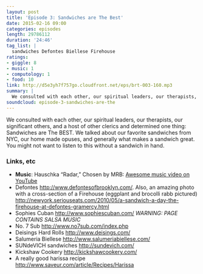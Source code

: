 ```yaml
---
layout: post
title: 'Episode 3: Sandwiches are The Best'
date: 2015-02-16 09:00
categories: episodes
length: 29786112
duration: '24:46'
tag_list: |
  sandwiches Defontes Biellese Firehouse
ratings:
- giggle: 8
- music: 1
- computology: 1
- food: 10
link: http://d5e3yh7f757go.cloudfront.net/eps/brt-003-160.mp3
summary: |
  We consulted with each other, our spiritual leaders, our therapists, our significant others, and a host of other clerics and determined one thing: Sandwiches are The BEST. We talked about our favorite sandwiches from NYC, our home made opuses, and generally what makes a sandwich great. You might not want to listen to this without a sandwich in hand.
soundcloud: episode-3-sandwiches-are-the
---
```

We consulted with each other, our spiritual leaders, our therapists, our significant others, and a host of other clerics and determined one thing: Sandwiches are The BEST. We talked about our favorite sandwiches from NYC, our home made opuses, and generally what makes a sandwich great. You might not want to listen to this without a sandwich in hand.

<!-- more -->

### Links, etc

* <strong>Music</strong>: Hauschka “Radar,” Chosen by MRB: [Awesome music video on YouTube](https://www.youtube.com/watch?v=U97zXZmzw3o)
* Defontes <http://www.defontesofbrooklyn.com/>. Also, an amazing photo with a cross-section of a Firehouse (eggplant and brocolli rabb pictured) <http://newyork.seriouseats.com/2010/05/a-sandwich-a-day-the-firehouse-at-defontes-gramercy.html>
* Sophies Cuban <http://www.sophiescuban.com/> *WARNING: PAGE CONTAINS SALSA MUSIC*
* No. 7 Sub <http://www.no7sub.com/index.php>
* Deisings Hard Rolls <http://www.deisings.com/>
* Salumeria Biellese <http://www.salumeriabiellese.com/>
* SUNdeVICH sandwiches <http://sundevich.com/>
* Kickshaw Cookery <http://kickshawcookery.com/>
* A really good harissa recipe <http://www.saveur.com/article/Recipes/Harissa>
